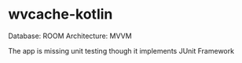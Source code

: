 # wvcache-kotlin
Database: ROOM
Architecture: MVVM

The app is missing unit testing though it implements JUnit Framework
